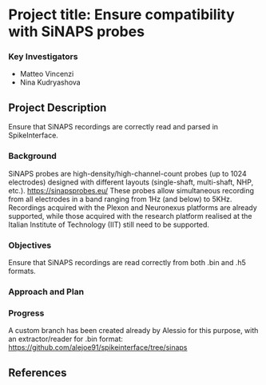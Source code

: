 # Project title: Ensure compatibility with SiNAPS probes

### Key Investigators
* Matteo Vincenzi
* Nina Kudryashova

## Project Description
Ensure that SiNAPS recordings are correctly read and parsed in SpikeInterface.

### Background
SiNAPS probes are high-density/high-channel-count probes (up to 1024 electrodes) designed with different layouts (single-shaft, multi-shaft, NHP, etc.). https://sinapsprobes.eu/ These probes allow simultaneous recording from all electrodes in a band ranging from 1Hz (and below) to 5KHz.
Recordings acquired with the Plexon and Neuronexus platforms are already supported, while those acquired with the research platform realised at the Italian Institute of Technology (IIT) still need to be supported.

### Objectives
Ensure that SiNAPS recordings are read correctly from both .bin and .h5 formats.

### Approach and Plan

### Progress
A custom branch has been created already by Alessio for this purpose, with an extractor/reader for .bin format: https://github.com/alejoe91/spikeinterface/tree/sinaps 

## References

